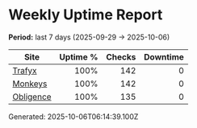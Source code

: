 # Weekly Uptime Report
**Period:** last 7 days (2025-09-29 → 2025-10-06)

| Site | Uptime % | Checks | Downtime |
| ---- | -------: | -----: | ------: |
| [Trafyx](https://trafyx.kyrexi.tech) | 100% | 142 | 0 |
| [Monkeys](https://monkeys.com.co) | 100% | 142 | 0 |
| [Obligence](https://obligence.kyrexi.tech) | 100% | 135 | 0 |

Generated: 2025-10-06T06:14:39.100Z